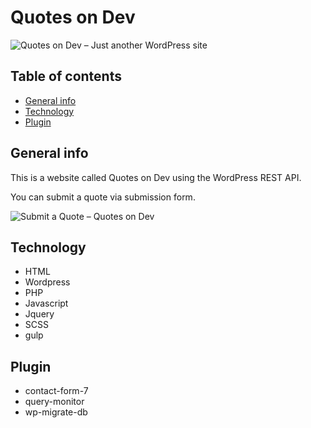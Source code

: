 # Quotes on Dev


![Quotes on Dev – Just another WordPress site](https://user-images.githubusercontent.com/42310122/74398310-04f42e00-4dcc-11ea-8714-0e33a0a8741c.png)


## Table of contents
* [General info](#general-info)
* [Technology](#technology)
* [Plugin](#Plugin)

## General info
This is a website called Quotes on Dev using the WordPress REST API.

You can submit a quote via submission form. 


![Submit a Quote – Quotes on Dev](https://user-images.githubusercontent.com/42310122/74398313-06255b00-4dcc-11ea-80e8-d46f437dc64b.png)


## Technology
- HTML
- Wordpress
- PHP
- Javascript
- Jquery
- SCSS
- gulp


## Plugin
- contact-form-7
- query-monitor
- wp-migrate-db
